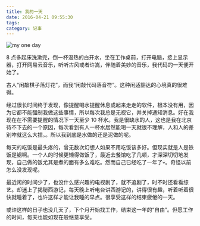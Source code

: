 ```yaml
---
title: 我的一天
date: 2016-04-21 09:55:30
tags:
category: 记事
---
```


![my one day](https://o.ruogoo.cn/image/387c8cb246cda7a9ae72b0fc0fd22e86.jpg)

8 点多起床洗漱完，倒一杯温热的白开水，坐在工作桌前，打开电脑，接上显示器，打开网易云音乐，听听古风或者许嵩，伴随着美妙的音乐，我代码的一天便开始了。

古人“闲敲棋子落灯花”，而我“闲敲代码落音符”。这种闲适豁达的心境真的很难得。

<!-- more -->

经过很长时间终于发现，像提醒喝水提醒休息或起来走走的软件，根本没有用，因为它都不能强制我做这些事情，所以每次我总是无视它，并关掉通知消息。好在我现在在不需要提醒的情况下一天至少 10 杯水。我是很缺水的人，这也是我在北京待不下去的一个原因，每次看到有人一杯水居然能喝一天就很不理解，人和人的差别咋就这么大捏。。所以我到底是水做的还是泥做的呢。

每天的吃饭是最头疼的，曾无数次幻想人如果不用吃饭该多好。但现实就是人是铁饭是钢啊。一个人的时候更懒得做饭了，最近去餐馆吃了几顿，才深深切切地发现，自己做的饭尤其是煮的面有多么难吃。然而自己已经吃了一年了💀。奇怪以前怎么没发现呢。

最近闲的时间少了，也没什么感兴趣的电视剧了，就不追剧了，时不时还看看综艺。却迷上了揭秘西游记，每天晚上听电台讲西游记的，讲得很有趣，听着听着很快就睡着了，也许这样才能让我睡的早点。很享受这样的结束疲倦的一天。

或许这样的日子也没几天了，下个月开始找工作，结束这一年的“自由”。但愿工作的时间，每天也能如现在般惬意享受。



